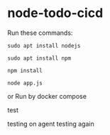 # node-todo-cicd

Run these commands:


`sudo apt install nodejs`


`sudo apt install npm`


`npm install`

`node app.js`

or Run by docker compose

test

testing on agent
testing again

